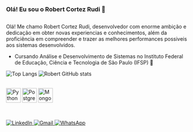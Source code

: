 ### Olá! Eu sou o Robert Cortez Rudi 🤙
##

Olá! Me chamo Robert Cortez Rudi, desenvolvedor com enorme ambição e dedicação em obter novas experiencias e conhecimentos, além da proficiência em compreender e trazer as melhores performances possiveis aos sistemas desenvolvidos.

- Cursando Análise e Desenvolvimento de Sistemas no Instituto Federal de Educação, Ciência e Tecnologia de São Paulo (IFSP) 📖
        

          


![Top Langs](https://github-readme-stats.vercel.app/api/top-langs/?username=Robert-Cortez-Rudi&layout=compact&theme=tokyonight)
![Robert GitHub stats](https://github-readme-stats.vercel.app/api?username=Robert-Cortez-Rudi&show_icons=true&theme=tokyonight)


<div style="display: inline_block"><br/>
 <img align="center" alt="Python" height="40" width="40" src="https://cdn.jsdelivr.net/gh/devicons/devicon@latest/icons/python/python-original.svg" /> 
 <img align="center" alt="PostgreSQL" height="40" width="40" src="https://cdn.jsdelivr.net/gh/devicons/devicon@latest/icons/postgresql/postgresql-original.svg" />
 <img align="center" alt="MongoDB" height="40" width="40" src="https://cdn.jsdelivr.net/gh/devicons/devicon@latest/icons/mongodb/mongodb-original.svg" /></div></br>

##


<a href="https://www.linkedin.com/in/robert-cortez-rudi-971a942a5/" target="_blank">
  <img src="https://img.shields.io/badge/LinkedIn-0A66C2?style=for-the-badge&logo=linkedin&logoColor=white" alt="LinkedIn">
</a>
<a href="mailto:robertrudi.dev@gmail.com?subject=Assunto%20do%20Email&body=Corpo%20do%20email">
  <img src="https://img.shields.io/badge/Gmail-D14836?style=for-the-badge&logo=gmail&logoColor=white" alt="Gmail">
</a>
<a href="https://wa.me/5512974100583?text=Olá%20Robert,%20tudo bem?">
  <img src="https://img.shields.io/badge/WhatsApp-25D366?style=for-the-badge&logo=whatsapp&logoColor=white" alt="WhatsApp">
</a>




          
          







